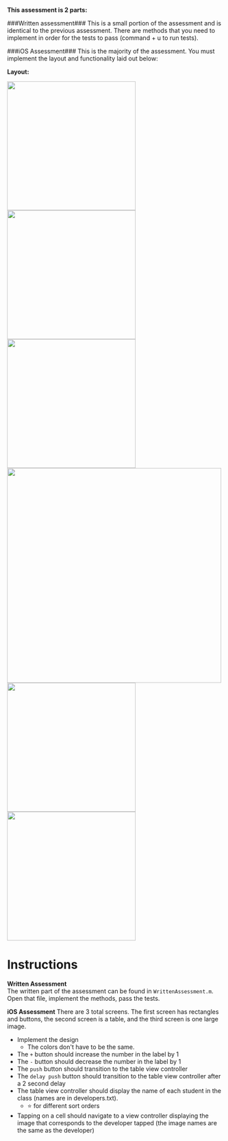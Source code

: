 **This assessment is 2 parts:**

###Written assessment###
This is a small portion of the assessment and is identical to the previous assessment. There are methods that you need to implement in order for the tests to pass (command + u to run tests).

###iOS Assessment###
This is the majority of the assessment. You must implement the layout and functionality laid out below:

**Layout:**

<img src="https://github.com/accesscode-2-2/unit-1-assessment/blob/master/images/one.png?raw=true" width="300" />
<img src="https://github.com/accesscode-2-2/unit-1-assessment/blob/master/images/two.png?raw=true" width="300" />
<img src="https://github.com/accesscode-2-2/unit-1-assessment/blob/master/images/three.png?raw=true" width="300" />
<img src="https://github.com/accesscode-2-2/unit-1-assessment/blob/master/images/four.png?raw=true" width="500" />
<img src="https://github.com/accesscode-2-2/unit-1-assessment/blob/master/images/five.png?raw=true" width="300" />
<img src="https://github.com/accesscode-2-2/unit-1-assessment/blob/master/images/six.png?raw=true" width="300" />

# Instructions

**Written Assessment**  
The written part of the assessment can be found in `WrittenAssessment.m`. Open that file, implement the methods, pass the tests.

**iOS Assessment**
There are 3 total screens. The first screen has rectangles and buttons, the second screen is a table, and the third screen is one large image.

* Implement the design
  * The colors don't have to be the same.
* The `+` button should increase the number in the label by 1
* The `-` button should decrease the number in the label by 1
* The `push` button should transition to the table view controller 
* The `delay push` button should transition to the table view controller after a 2 second delay
* The table view controller should display the name of each student in the class (names are in developers.txt).
  * ⭐️ for different sort orders
* Tapping on a cell should navigate to a view controller displaying the image that corresponds to the developer tapped (the image names are the same as the developer)
